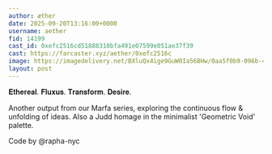 ```yaml
---
author: æther
date: 2025-09-20T13:16:00+0000
username: aether
fid: 14199
cast_id: 0xefc2516cd51888310bfa491e07599e051ae37f39
cast: https://farcaster.xyz/aether/0xefc2516c
image: https://imagedelivery.net/BXluQx4ige9GuW0Ia56BHw/0aa5f0b9-096b-4f6f-e489-35820b2b1900/original
layout: post
---
```

𝐄𝐭𝐡𝐞𝐫𝐞𝐚𝐥. 𝐅𝐥𝐮𝐱𝐮𝐬. 𝐓𝐫𝐚𝐧𝐬𝐟𝐨𝐫𝐦. 𝐃𝐞𝐬𝐢𝐫𝐞.  
  
Another output from our Marfa series, exploring the continuous flow & unfolding of ideas. Also a Judd homage in the minimalist 'Geometric Void' palette.  
  
Code by @rapha-nyc  

<img src='https://imagedelivery.net/BXluQx4ige9GuW0Ia56BHw/0aa5f0b9-096b-4f6f-e489-35820b2b1900/original' alt='' referrerpolicy='no-referrer'/>